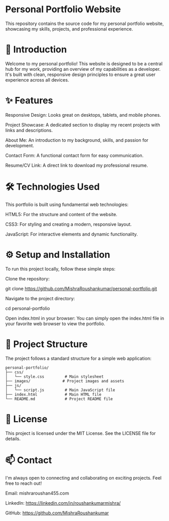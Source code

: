 # Personal Portfolio Website
This repository contains the source code for my personal portfolio website, showcasing my skills, projects, and professional experience.

# 🚀 Introduction
Welcome to my personal portfolio! This website is designed to be a central hub for my work, providing an overview of my capabilities as a developer. It's built with clean, responsive design principles to ensure a great user experience across all devices.

# ✨ Features
Responsive Design: Looks great on desktops, tablets, and mobile phones.

Project Showcase: A dedicated section to display my recent projects with links and descriptions.

About Me: An introduction to my background, skills, and passion for development.

Contact Form: A functional contact form for easy communication.

Resume/CV Link: A direct link to download my professional resume.

# 🛠️ Technologies Used
This portfolio is built using fundamental web technologies:

HTML5: For the structure and content of the website.

CSS3: For styling and creating a modern, responsive layout.

JavaScript: For interactive elements and dynamic functionality.

# ⚙️ Setup and Installation
To run this project locally, follow these simple steps:

Clone the repository:

git clone https://github.com/MishraRoushankumar/personal-portfolio.git

Navigate to the project directory:

cd personal-portfolio

Open index.html in your browser:
You can simply open the index.html file in your favorite web browser to view the portfolio.

# 📁 Project Structure
The project follows a standard structure for a simple web application:
```mermaid
personal-portfolio/
├── css/
│   └── style.css         # Main stylesheet
├── images/              # Project images and assets
├── js/
│   └── script.js         # Main JavaScript file
├── index.html            # Main HTML file
└── README.md             # Project README file
```

# 📄 License
This project is licensed under the MIT License. See the LICENSE file for details.

# 📫 Contact
I'm always open to connecting and collaborating on exciting projects. Feel free to reach out!

Email: mishraroushan455.com

LinkedIn: https://linkedin.com/in/roushankumarmishra/

GitHub: https://github.com/MishraRoushankumar

